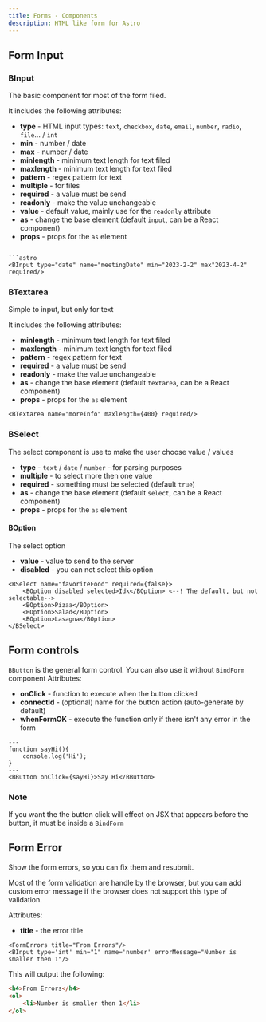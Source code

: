 ```yaml
---
title: Forms - Components
description: HTML like form for Astro
---
```


## Form Input
### BInput

The basic component for most of the form filed.

It includes the following attributes:

- **type** - HTML input types: `text`, `checkbox`, `date`, `email`, `number`, `radio`, `file`... / `int`
- **min** - number / date
- **max** - number / date
- **minlength** - minimum text length for text filed
- **maxlength** - minimum text length for text filed
- **pattern** - regex pattern for text
- **multiple** - for files
- **required** - a value must be send
- **readonly** - make the value unchangeable
- **value** - default value, mainly use for the `readonly` attribute
- **as** - change the base element (default `input`, can be a React component)
- **props** - props for the `as` element

```astro

```astro
<BInput type="date" name="meetingDate" min="2023-2-2" max"2023-4-2" required/>
```

### BTextarea

Simple to input, but only for text

It includes the following attributes:

- **minlength** - minimum text length for text filed
- **maxlength** - minimum text length for text filed
- **pattern** - regex pattern for text
- **required** - a value must be send
- **readonly** - make the value unchangeable
- **as** - change the base element (default `textarea`, can be a React component)
- **props** - props for the `as` element

```astro
<BTextarea name="moreInfo" maxlength={400} required/>
```

### BSelect

The select component is use to make the user choose value / values

- **type** - `text` / `date` / `number` - for parsing purposes
- **multiple** - to select more then one value
- **required** - something must be selected (default `true`)
- **as** - change the base element (default `select`, can be a React component)
- **props** - props for the `as` element

#### BOption

The select option

- **value** - value to send to the server
- **disabled** - you can not select this option

```astro
<BSelect name="favoriteFood" required={false}>
    <BOption disabled selected>Idk</BOption> <--! The default, but not selectable-->
    <BOption>Pizaa</BOption>
    <BOption>Salad</BOption>
    <BOption>Lasagna</BOption>
</BSelect>
```

## Form controls
`BButton` is the general form control. You can also use it without `BindForm` component
Attributes:
- **onClick** - function to execute when the button clicked
- **connectId** - (optional) name for the button action (auto-generate by default)
- **whenFormOK** - execute the function only if there isn't any error in the form

```astro
---
function sayHi(){
    console.log('Hi');
}
---
<BButton onClick={sayHi}>Say Hi</BButton>

```
### Note
If you want the the button click will effect on JSX that appears before the button, it must be inside a `BindForm`

## Form Error

Show the form errors, so you can fix them and resubmit.

Most of the form validation are handle by the browser, but you can add custom error message if the browser does not support this type of validation.

Attributes:
- **title** - the error title

```astro
<FormErrors title="From Errors"/>
<BInput type='int' min="1" name='number' errorMessage="Number is smaller then 1"/>
```

This will output the following:
```html
<h4>From Errors</h4>
<ol>
    <li>Number is smaller then 1</li>
</ol>
```
